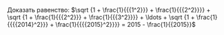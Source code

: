 Доказать равенство:	$\sqrt {1 + \frac{1}{{{1^2}}} + \frac{1}{{{2^2}}}}  + \sqrt {1 + \frac{1}{{{2^2}}} + \frac{1}{{{3^2}}}}  +  \ldots  + \sqrt {1 + \frac{1}{{{{2014}^2}}} + \frac{1}{{{{2015}^2}}}}  = 2015 - \frac{1}{{2015}}$